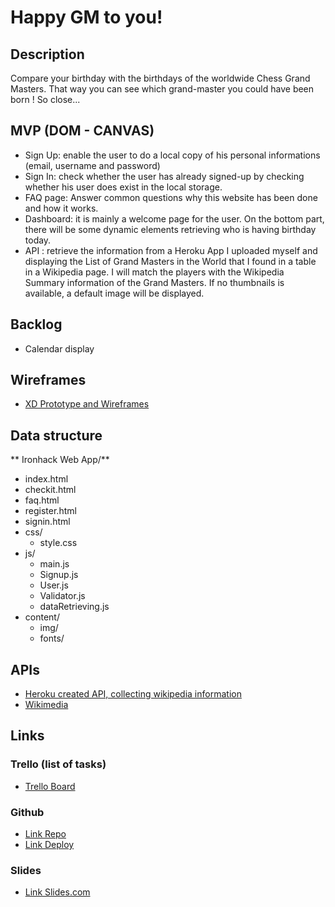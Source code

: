 # Happy GM to you!

## Description

Compare your birthday with the birthdays of the worldwide Chess Grand Masters. That way you can see which grand-master you could have been born ! So close...

## MVP (DOM - CANVAS)

- Sign Up: enable the user to do a local copy of his personal informations (email, username and password)
- Sign In: check whether the user has already signed-up by checking whether his user does exist in the local storage.
- FAQ page: Answer common questions why this website has been done and how it works.
- Dashboard: it is mainly a welcome page for the user. On the bottom part, there will be some dynamic elements retrieving who is having birthday today. 
- API : retrieve the information from a Heroku App I uploaded myself and displaying the List of Grand Masters in the World that I found in a table in a Wikipedia page. I will match the players with the Wikipedia Summary information of the Grand Masters. If no thumbnails is available, a default image will be displayed.

## Backlog

- Calendar display

## Wireframes

- [XD Prototype and Wireframes](https://xd.adobe.com/view/b4f8153a-9d13-4526-ae03-82571d292f3b-e1ab/)

## Data structure

**
Ironhack Web App/**

- index.html
- checkit.html
- faq.html
- register.html
- signin.html
- css/
  - style.css
- js/
  - main.js
  - Signup.js
  - User.js
  - Validator.js
  - dataRetrieving.js
- content/
  - img/
  - fonts/

## APIs

- [Heroku created API, collecting wikipedia information](https://chessgmplayers.herokuapp.com/object)
- [Wikimedia](https://en.wikipedia.org/api/rest_v1/page/summary/)

## Links

### Trello (list of tasks)

- [Trello Board](https://trello.com/b/44A81aqU/project-module-1)

### Github

- [Link Repo](https://github.com/mathildeCongiu/Ironhack-Web-App) 
- [Link Deploy](https://mathildecongiu.github.io/Ironhack-Web-App/)

### Slides

-  [Link Slides.com](https://docs.google.com/presentation/d/1RSsgBK5CCFFKZ9vVf4ZSZTEsCmmPFuEelYjkxwLm0rE/edit#slide=id.gc6f80d1ff_0_0)